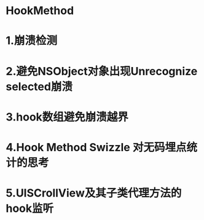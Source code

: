 # HookMethod
# 1.崩溃检测
# 2.避免NSObject对象出现Unrecognize selected崩溃
# 3.hook数组避免崩溃越界
# 4.Hook Method Swizzle 对无码埋点统计的思考
# 5.UISCrollView及其子类代理方法的hook监听
